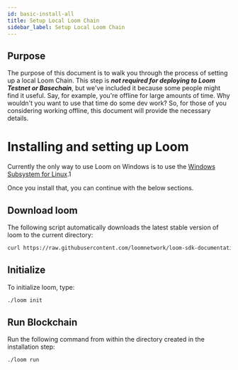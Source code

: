 ```yaml
---
id: basic-install-all
title: Setup Local Loom Chain
sidebar_label: Setup Local Loom Chain
---
```


## Purpose

The purpose of this document is to walk you through the process of setting up a local Loom Chain. This step is _**not required for deploying to Loom Testnet or Basechain**_, but we've included it because some people might find it useful. Say, for example, you're offline for large amounts of time. Why wouldn't you want to use that time do some dev work? So, for those of you considering working offline, this document will provide the necessary details.

# Installing and setting up Loom

Currently the only way to use Loom on Windows is to use the [Windows Subsystem for Linux](https://docs.microsoft.com/en-us/windows/wsl/install-win10).1

Once you install that, you can continue with the below sections.

## Download loom

The following script automatically downloads the latest stable version of loom to the current directory:

```bash
curl https://raw.githubusercontent.com/loomnetwork/loom-sdk-documentation/master/scripts/get_loom.sh | bash
```

## Initialize

To initialize loom, type:

```bash
./loom init
```

## Run Blockchain

Run the following command from within the directory created in the installation step:

```bash
./loom run
```
